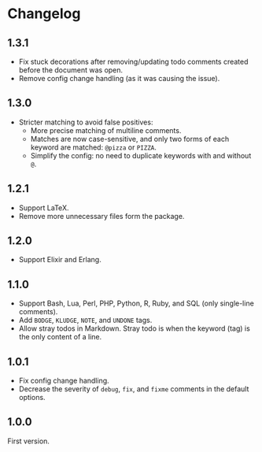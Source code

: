 # Changelog

## 1.3.1

- Fix stuck decorations after removing/updating todo comments created before the document was open.
- Remove config change handling (as it was causing the issue).

## 1.3.0

- Stricter matching to avoid false positives:
  - More precise matching of multiline comments.
  - Matches are now case-sensitive, and only two forms of each keyword are matched: `@pizza` or `PIZZA`.
  - Simplify the config: no need to duplicate keywords with and without `@`.

## 1.2.1

- Support LaTeX.
- Remove more unnecessary files form the package.

## 1.2.0

- Support Elixir and Erlang.

## 1.1.0

- Support Bash, Lua, Perl, PHP, Python, R, Ruby, and SQL (only single-line comments).
- Add `BODGE`, `KLUDGE`, `NOTE`, and `UNDONE` tags.
- Allow stray todos in Markdown. Stray todo is when the keyword (tag) is the only content of a line.

## 1.0.1

- Fix config change handling.
- Decrease the severity of `debug`, `fix`, and `fixme` comments in the default options.

## 1.0.0

First version.

